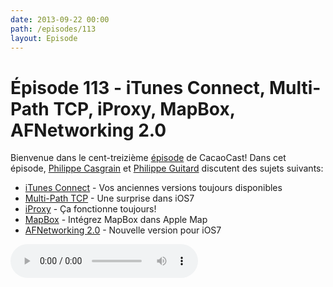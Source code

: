 ```yaml
---
date: 2013-09-22 00:00
path: /episodes/113
layout: Episode
---
```

# Épisode 113 - iTunes Connect, Multi-Path TCP, iProxy, MapBox, AFNetworking 2.0
<p>Bienvenue dans le cent-treizième <a href="https://cacaocast.com/media/cacaocast_113.mp3" title="CacaoCast Episode 113">épisode</a> de CacaoCast! Dans cet épisode, <a href="http://www.twitter.com/philippec" title="Philippe Casgrain sur Twitter">Philippe Casgrain</a> et <a href="http://www.twitter.com/philippeguitard" title="Philippe Guitard sur Twitter">Philippe Guitard</a> discutent des sujets suivants:</p>
<ul><li><a href="https://developer.apple.com/news/index.php?id=9182013a" title="iTunes Connect">iTunes Connect</a> - Vos anciennes versions toujours disponibles</li>
<li><a href="http://qz.com/126642/apples-ios7-includes-a-surprise-a-ticket-to-the-next-generation-of-the-internet/" title="Multi-Path TCP">Multi-Path TCP</a> - Une surprise dans iOS7</li>
<li><a href="http://cacaocast.com/post/19061249327/episode-27-iproxy-log4cocoa-bezipped-et-devinez" title="iProxy">iProxy</a> - Ça fonctionne toujours!</li>
<li><a href="http://www.mapbox.com/blog/ios7-mapbox/" title="MapBox">MapBox</a> - Intégrez MapBox dans Apple Map</li>
<li><a href="http://nshipster.com/afnetworking-2/" title="AFNetworking 2.0">AFNetworking 2.0</a> - Nouvelle version pour iOS7</li>
</ul>
<p><audio controls><source src="https://cacaocast.com/media/cacaocast_113.mp3" type="audio/mpeg"><source src="https://cacaocast.com/media/cacaocast_113.mp3" type="audio/mp4">Votre navigateur ne supporte pas l'élément audio / Your browser does not support the audio element.</audio></p>
